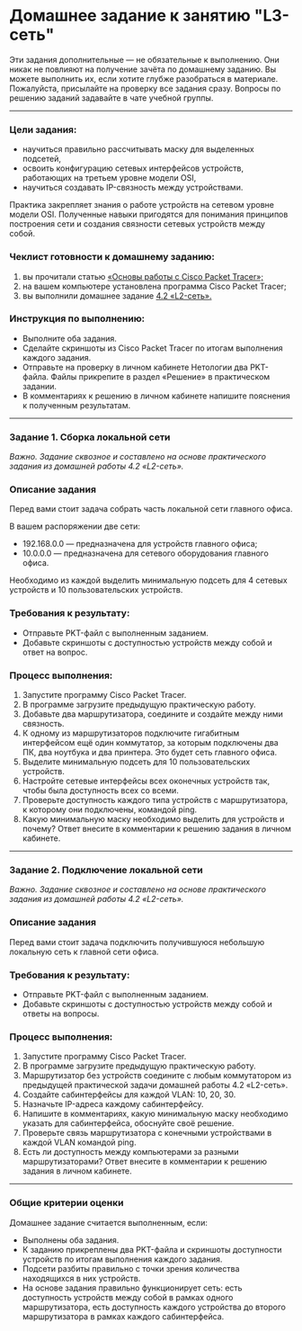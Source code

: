 # Домашнее задание к занятию "L3-сеть"


Эти задания дополнительные — не обязательные к выполнению. Они никак не повлияют на получение зачёта по домашнему заданию. Вы можете выполнить их, если хотите глубже разобраться в материале. Пожалуйста, присылайте на проверку все задания сразу. Вопросы по решению заданий задавайте в чате учебной группы.

---

### Цели задания:
- научиться правильно рассчитывать маску для выделенных подсетей,
- освоить конфигурацию сетевых интерфейсов устройств, работающих на третьем уровне модели OSI,
- научиться создавать IP-связность между устройствами.

Практика закрепляет знания о работе устройств на сетевом уровне модели OSI. Полученные навыки пригодятся для понимания принципов построения сети и создания связности сетевых устройств между собой.

### Чеклист готовности к домашнему заданию:
1. вы прочитали статью [«Основы работы с Cisco Packet Tracer»;](https://pc.ru/articles/osnovy-raboty-s-cisco-packet-tracer)
2. на вашем компьютере установлена программа Cisco Packet Tracer;
3. вы выполнили домашнее задание [4.2 «L2-сеть».](https://github.com/netology-code/snet-homeworks/blob/snet-18/4-02.md)

### Инструкция по выполнению: 
- Выполните оба задания.
- Сделайте скриншоты из Cisco Packet Tracer по итогам выполнения каждого задания.
- Отправьте на проверку в личном кабинете Нетологии два PKT-файла. Файлы прикрепите в раздел «Решение» в практическом задании.
- В комментариях к решению в личном кабинете напишите пояснения к полученным результатам. 

---

### Задание 1. Сборка локальной сети
*Важно. Задание сквозное и составлено на основе практического задания из домашней работы 4.2 «L2-сеть».* 

### Описание задания
Перед вами стоит задача собрать часть локальной сети главного офиса. 

В вашем распоряжении две сети:
- 192.168.0.0 — предназначена для устройств главного офиса;
- 10.0.0.0 — предназначена для сетевого оборудования главного офиса.

Необходимо из каждой выделить минимальную подсеть для 4 сетевых устройств и 10 пользовательских устройств.

### Требования к результату:
- Отправьте PKT-файл с выполненным заданием.
- Добавьте скриншоты с доступностью устройств между собой и ответ на вопрос.

### Процесс выполнения:
1. Запустите программу Cisco Packet Tracer.
2. В программе загрузите предыдущую практическую работу.
3. Добавьте два маршрутизатора, соедините и создайте между ними связность.
4. К одному из маршрутизаторов подключите гигабитным интерфейсом ещё один коммутатор, за которым подключены два ПК, два ноутбука и два принтера. Это будет сеть главного офиса.
5. Выделите минимальную подсеть для 10 пользовательских устройств.
6. Настройте сетевые интерфейсы всех оконечных устройств так, чтобы была доступность всех со всеми.
7. Проверьте доступность каждого типа устройств с маршрутизатора, к которому они подключены, командой ping.
8. Какую минимальную маску необходимо выделить для устройств и почему? Ответ внесите в комментарии к решению задания в личном кабинете.

---

### Задание 2. Подключение локальной сети 
*Важно. Задание сквозное и составлено на основе практического задания из домашней работы 4.2 «L2-сеть».*

### Описание задания
Перед вами стоит задача подключить получившуюся небольшую локальную сеть к главной сети офиса. 

### Требования к результату:
- Отправьте PKT-файл с выполненным заданием.
- Добавьте скриншоты с доступностью устройств между собой и ответы на вопросы.

### Процесс выполнения:
1. Запустите программу Cisco Packet Tracer.
2. В программе загрузите предыдущую практическую работу.
3. Маршрутизатор без устройств соедините с любым коммутатором из предыдущей практической задачи домашней работы 4.2 «L2-сеть». 
4. Создайте сабинтерфейсы для каждой VLAN: 10, 20, 30.
5. Назначьте IP-адреса каждому сабинтерфейсу.
6. Напишите в комментариях, какую минимальную маску необходимо указать для сабинтерфейса, обоснуйте своё решение.
7. Проверьте связь маршрутизатора с конечными устройствами в каждой VLAN командой ping.
8. Есть ли доступность между компьютерами за разными маршрутизаторами? Ответ внесите в комментарии к решению задания в личном кабинете.

---

### Общие критерии оценки
Домашнее задание считается выполненным, если:
- Выполнены оба задания.
- К заданию прикреплены два PKT-файла и скриншоты доступности устройств по итогам выполнения каждого задания.
- Подсети разбиты правильно с точки зрения количества находящихся в них устройств.
- На основе задания правильно функционирует сеть: есть доступность устройств между собой в рамках одного маршрутизатора, есть доступность каждого устройства до второго маршрутизатора в рамках каждого сабинтерфейса.
 

